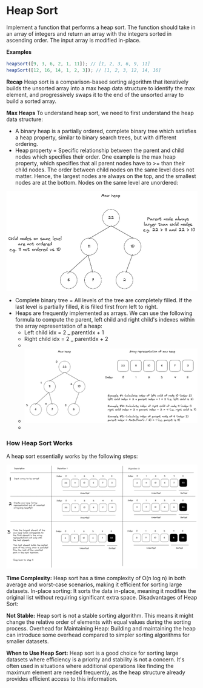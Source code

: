 # Heap Sort

Implement a function that performs a heap sort. The function should take in an array of integers and return an array with the integers sorted in ascending order. The input array is modified in-place.

**Examples**

```javascript
heapSort([9, 3, 6, 2, 1, 11]); // [1, 2, 3, 6, 9, 11]
heapSort([12, 16, 14, 1, 2, 3]); // [1, 2, 3, 12, 14, 16]
```

**Recap**
Heap sort is a comparison-based sorting algorithm that iteratively builds the unsorted array into a max heap data structure to identify the max element, and progressively swaps it to the end of the unsorted array to build a sorted array.

**Max Heaps**
To understand heap sort, we need to first understand the heap data structure:

- A binary heap is a partially ordered, complete binary tree which satisfies a heap property, similar to binary search trees, but with different ordering.
- Heap property = Specific relationship between the parent and child nodes which specifies their order. One example is the max heap property, which specifies that all parent nodes have to >= than their child nodes. The order between child nodes on the same level does not matter. Hence, the largest nodes are always on the top, and the smallest nodes are at the bottom. Nodes on the same level are unordered:

![alt text](image.png)

- Complete binary tree = All levels of the tree are completely filled. If the last level is partially filled, it is filled first from left to right.
- Heaps are frequently implemented as arrays. We can use the following formula to compute the parent, left child and right child's indexes within the array representation of a heap:
  - Left child idx = 2 \_ parentIdx + 1
  - Right child idx = 2 \_ parentIdx + 2
  -
  - ![alt text](image-1.png)
  -

### How Heap Sort Works

A heap sort essentially works by the following steps:

![alt text](image-2.png)

**Time Complexity:** Heap sort has a time complexity of O(n log n) in both average and worst-case scenarios, making it efficient for sorting large datasets.
In-place sorting: It sorts the data in-place, meaning it modifies the original list without requiring significant extra space.
Disadvantages of Heap Sort:

**Not Stable:** Heap sort is not a stable sorting algorithm. This means it might change the relative order of elements with equal values during the sorting process.
Overhead for Maintaining Heap: Building and maintaining the heap can introduce some overhead compared to simpler sorting algorithms for smaller datasets.

**When to Use Heap Sort:**
Heap sort is a good choice for sorting large datasets where efficiency is a priority and stability is not a concern.
It's often used in situations where additional operations like finding the maximum element are needed frequently, as the heap structure already provides efficient access to this information.
